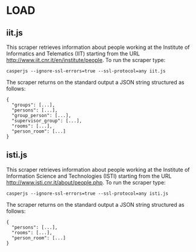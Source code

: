 # LOAD

## iit.js

This scraper retrieves information about people working at the Institute of Informatics and Telematics (IIT) starting from the URL http://www.iit.cnr.it/en/institute/people. To run the scraper type:
```
casperjs --ignore-ssl-errors=true --ssl-protocol=any iit.js
```

The scraper returns on the standard output a JSON string structured as follows:
```
{
  "groups": [...],
  "persons": [...],
  "group_person": [...],
  "supervisor_group": [...],
  "rooms": [...],
  "person_room": [...]
}
```

## isti.js

This scraper retrieves information about people working at the Institute of Information Science and Technologies (ISTI) starting from the URL http://www.isti.cnr.it/about/people.php. To run the scraper type:
```
casperjs --ignore-ssl-errors=true --ssl-protocol=any isti.js
```

The scraper returns on the standard output a JSON string structured as follows:
```
{
  "persons": [...],
  "rooms": [...],
  "person_room": [...]
}
```